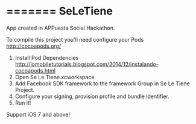=======
SeLeTiene
=========

App created in APPuesta Social Hackathon.

To compile this project you'll need configure your Pods http://cocoapods.org/

1. Install Pod Dependencies 
    http://jomobiletutorials.blogspot.com/2014/12/instalando-cocoapods.html
2. Open Se Le Tiene.xcworkspace
3. Add Facebook SDK framework to the framework Group in Se Le Tiene Project.
4. Configure your signing, provision profile and bundle identifier.
5. Run it!


Support iOS 7 and above!
